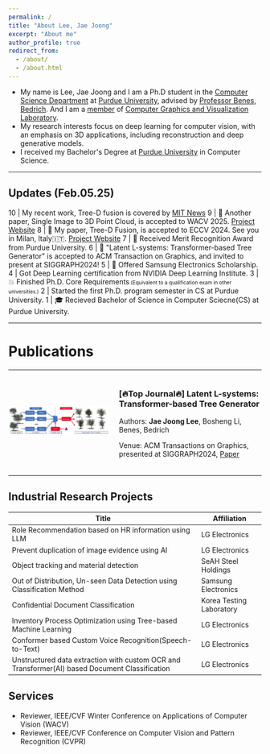 ```yaml
---
permalink: /
title: "About Lee, Jae Joong"
excerpt: "About me"
author_profile: true
redirect_from:
  - /about/
  - /about.html
---
```


- My name is Lee, Jae Joong and I am a Ph.D student in the [Computer Science Department](https://www.cs.purdue.edu/) at [Purdue University](https://www.purdue.edu/), advised by [Professor Benes, Bedrich](https://www.cs.purdue.edu/homes/bbenes/). And I am a [member](https://www.cs.purdue.edu/homes/bbenes/students/) of [Computer Graphics and Visualization Laboratory](https://www.cs.purdue.edu/cgvlab/www/).
  <br/>
- My research interests focus on deep learning for computer vision, with an emphasis on 3D applications, including reconstruction and deep generative models.
  <br/>
- I received my Bachelor's Degree at [Purdue University](https://www.purdue.edu/) in Computer Science.

---

## Updates (Feb.05.25)

10 | My recent work, Tree-D fusion is covered by [MIT News](https://news.mit.edu/2024/advancing-urban-tree-monitoring-ai-powered-digital-twins-1121)
9 | 📜 Another paper, Single Image to 3D Point Cloud, is accepted to WACV 2025. [Project Website](https://www.jaejoonglee.com/wacv25_rgb2point/)
8 | 📜 My paper, Tree-D Fusion, is accepted to ECCV 2024. See you in Milan, Italy🇮🇹. [Project Website](https://www.jaejoonglee.com/treedfusion/)
7 | 🎉 Received Merit Recognition Award from Purdue University.
6 | 📜 "Latent L-systems: Transformer-based Tree Generator" is accepted to ACM Transaction on Graphics, and invited to present at SIGGRAPH2024!
5 | 🎉 Offered Samsung Electronics Scholarship.
4 | Got Deep Learning certification from NVIDIA Deep Learning Institute.
3 | 💥 Finished Ph.D. Core Requirements<font size="1"> (Equivalent to a qualification exam in other universities.)</font>
2 | Started the first Ph.D. program semester in CS at Purdue University.
1 | 🎓 Recieved Bachelor of Science in Computer Sciecne(CS) at Purdue University.

---

# Publications

---


<div style="display: flex; align-items: center; margin-bottom: 20px;">
  <!-- Thumbnail image container -->
  <div style="flex: 0 0 200px; margin-right: 20px;">
    <img src="/images/latentlsystem.png" alt="Latent L-systems" style="width: 200px; height: auto;">
  </div>
  <!-- Text information container -->
  <div>
    <h3>[🔥Top Journal🔥] Latent L-systems: Transformer-based Tree Generator</h3>
    Authors: <strong>Jae Joong Lee</strong>, Bosheng Li, Benes, Bedrich<p>
    Venue: ACM Transactions on Graphics, presented at SIGGRAPH2024, <a href="https://dl.acm.org/doi/10.1145/3627101">Paper</a><p>
  </div>
</div>

---

## Industrial Research Projects

| Title  | Affiliation|
| ------------- | ------------- |
| Role Recommendation based on HR information using LLM | LG Electronics|
| Prevent duplication of image evidence using AI | LG Electronics|
| Object tracking and material detection | SeAH Steel Holdings |
| Out of Distribution, Un-seen Data Detection using Classification Method  | Samsung Electronics  |
| Confidential Document Classification | Korea Testing Laboratory |
| Inventory Process Optimization using Tree-based Machine Learning | LG Electronics |
| Conformer based Custom Voice Recognition(Speech-to-Text)   | LG Electronics |
| Unstructured data extraction with custom OCR and Transformer(AI) based Document Classification | LG Electronics |


## Services
- Reviewer, IEEE/CVF Winter Conference on Applications of Computer Vision (WACV)
- Reviewer, IEEE/CVF Conference on Computer Vision and Pattern Recognition (CVPR) 
